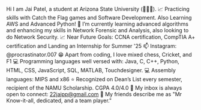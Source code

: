 
Hi I am Jai Patel, a student at Arizona State University (📍🇺🇸).
📈 Practicing skills with Catch the Flag games and Software Development. Also Learning AWS and Advanced Python!
🌱 I’m currently learning advanced algorithms and enhancing my skills in Network Forensic and Analysis, also looking to do Network Security.
📈 Near Future Goals: CCNA certification, CompTIA A+ certification and Landing an Internship for Summer '25
📫 Instagram: @procrastinator.007
😁 Apart from coding, I love mixed chess, Cricket, and F1
💻 Programming languages well versed with: Java, C, C++, Python, HTML, CSS, JavaScript, SQL, MATLAB, Touchdesigner.
💻 Assembly languages: MIPS and x86
⭐ Recognized on Dean’s List every semester, recipient of the NAMU Scholarship. CGPA 4.0/4.0
📧 My inbox is always open to connect: 22jaipp@gmail.com
🌻 My friends describe me as "Mr Know-it-all, dedicated, and a team player."
